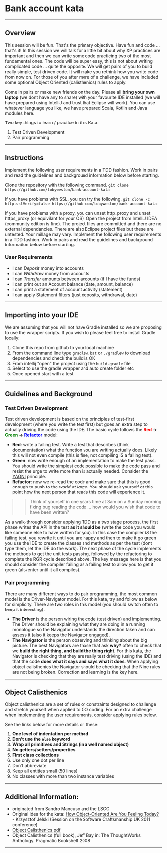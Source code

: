 # Bank account kata

----
## Overview
This session will be fun.  That's the primary objective.  Have fun and code ... that's it!  In this session we will talk 
for a little bit about why XP practices are important and then we can write some code practicing two of the most 
fundamental ones.  The code will be super easy, this is not about writing complicated code ... quite the opposite.  We 
will get pairs of you to build really simple, test driven code. It will make you rethink how you write code from now 
on.  For those of you after more of a challenge, we have included some optional Object Oriented (calisthenics) rules to 
apply.

Come in pairs or make new friends on the day.  Please all __bring your own laptop__ (we dont have any to share) with 
your favourite IDE installed (we will have prepared using IntelliJ and trust that Eclipse will work).  You can use 
whatever language you like, we have prepared Scala, Kotlin and Java modules here.
    
Two key things to learn / practice in this Kata:

1. Test Driven Development
1. Pair programming

---
## Instructions
Implement the following user requirements in a TDD fashion. Work in pairs and read the guidelines and background 
information below before starting.

Clone the repository with the following command.
`git clone https://github.com/tobyweston/bank-account-kata`

If you have problems with SSL, you can try the following.
`git clone -c http.sslVerify=false https://github.com/tobyweston/bank-account-kata`

If you have problems with a proxy, you can unset http_proxy and unset https_proxy (or equivilant for your OS).
Open the project from IntelliJ IDEA (community edition is fine). The project files are committed and there are no external dependancies. There are also Eclipse project files but these are untested. Your millage may vary.
Implement the following user requirements in a TDD fashion. Work in pairs and read the guidelines and background information below before starting.

### User Requirements
 - I can *Deposit* money into accounts
 - I can *Withdraw* money from accounts
 - I can *Transfer* amounts between accounts (if I have the funds)
 - I can print out an Account balance (date, amount, balance) 
 - I can print a statement of account activity (statement) 
 - I can apply Statement filters (just deposits, withdrawal, date)

----
## Importing into your IDE
We are assuming that you will not have Gradle installed so we are proposing to use the wrapper scripts.  If you wish to 
please feel free to install Gradle locally:

1. Clone this repo from github to your local machine
1. From the command line type `gradlew.bat` or `./gradlew` to download dependencies and check the build is OK
1. From intellij "open" the project using the `build.gradle` file
1. Select to use the gradle wrapper and auto create folder etc
1. Once opened start with a test


----
## Guidelines and Background

### Test Driven Development

Test driven development is based on the principles of test-first development (where you write the test first) but goes 
an extra step to actually driving the code using the IDE. The basic cycle follows the 
__<span style="color: red;">Red</span> -> <span style="color: green;">Green</span> -> <span style="color: blue;">Refactor</span>__ model:

 - __Red__: write a failing test. Write a test that describes (think documentation) what the function you are writing 
 actually does. Likely this will not even compile (this is fine, not compiling IS a failing test).
 - __Green__: now write enough of an implementation to make the test pass. You should write the simplest code possible 
 to make the code pass and resist the urge to write more than is actually needed. Consider the 
 [YAGNI](https://martinfowler.com/bliki/Yagni.html) principle.
 - __Refactor__: now we re-read the code and make sure that this is good enough to push to the _world at large_. You 
 should ask yourself at this point how the next person that reads this code will experience it.  
 >>Think of yourself in  one years time at 3am on a Sunday morning fixing bug reading the code ... how would you wish 
 that code to have been written? 

As a walk-through consider applying TDD as a two stage process, the first phase writes the API in the test __as it should 
be__ (write the code you would like someone else to have written for you). In this case the compiler _IS_ the failing 
test, you rewrite it until you are happy and then to make it go green you use the IDE to create the classes and methods 
as per the test (dont type them, let the IDE do the work). The next phase of the cycle implements the methods to get the 
unit tests passing, followed by the refactoring to complete the RGR cycle described above. The key message here is that 
you should consider the compiler failing as a failing test to allow you to get it green (alt+enter until it all compiles).



### Pair programming
There are many different ways to do pair programming, the most common model is the Driver-Navigator model.  For this kata, 
try and follow as below for simplicity.  There are two roles in this model (you should switch often to keep it interesting):

 - __The Driver__ is the person wiring the code (test driven) and implementing.  The Driver should be explaining what 
 they are doing in a running monologue so the Navigator understands the direction taken and can assess it (also it keeps 
 the Navigator engaged).
 - __The Navigator__ is the person observing and thinking about the big picture.  The best Navigators are those that 
 ask __why?__ often to check that we __build the right thing, and build the thing right__.  For this kata, the Navigator 
 is checking that they are really test driving (using the IDE) and that the code __does what it says and says what it 
 does__.  When applying object calisthenics the Navigator should be checking that the Nine rules are not being 
 broken.  Correction and learning is the key here.

----
## Object Calisthenics

Object calisthenics are a set of rules or constraints designed to challenge and stretch yourself when applied to OO 
coding. For an extra challenge when implementing the user requirements, consider applying rules below.

See the links below for more details on these:

1. __One level of indentation per method__
1. __Don’t use the `else` keyword__
1. __Wrap all primitives and Strings (in a well named object)__
1. __No getters/setters/properties__
1. __First class collections__
1. Use only one dot per line
1. Don’t abbreviate
1. Keep all entities small (50 lines)
1. No classes with more than two instance variables

----
## Additional Information:
 - originated from Sandro Mancuso and the LSCC
 - Original idea for the kata: [How Object-Oriented Are You Feeling Today?](https://www.slideshare.net/KrzysztofJelski/how-object-oriented-are-you-feeling-today) - Krzysztof Jelski (Session on the Software Craftsmanship UK 2011 conference)
 - [Object Calisthenics pdf](http://www.cs.helsinki.fi/u/luontola/tdd-2009/ext/ObjectCalisthenics.pdf)
 -  Object Calisthenics (full book), Jeff Bay in: The ThoughtWorks Anthology.  Pragmatic Bookshelf 2008

----